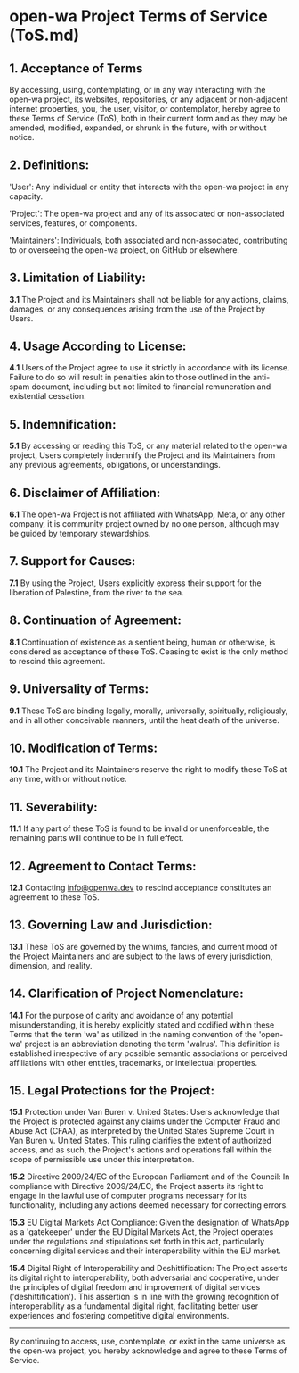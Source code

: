 # open-wa Project Terms of Service (ToS.md)

## 1. Acceptance of Terms

By accessing, using, contemplating, or in any way interacting with the open-wa project, its websites, repositories, or any adjacent or non-adjacent internet properties, you, the user, visitor, or contemplator, hereby agree to these Terms of Service (ToS), both in their current form and as they may be amended, modified, expanded, or shrunk in the future, with or without notice.

## 2. Definitions:

'User': Any individual or entity that interacts with the open-wa project in any capacity.

'Project': The open-wa project and any of its associated or non-associated services, features, or components.

'Maintainers': Individuals, both associated and non-associated, contributing to or overseeing the open-wa project, on GitHub or elsewhere.

## 3. Limitation of Liability:

**3.1** The Project and its Maintainers shall not be liable for any actions, claims, damages, or any consequences arising from the use of the Project by Users.

## 4. Usage According to License:

**4.1** Users of the Project agree to use it strictly in accordance with its license. Failure to do so will result in penalties akin to those outlined in the anti-spam document, including but not limited to financial remuneration and existential cessation.

## 5. Indemnification:

**5.1** By accessing or reading this ToS, or any material related to the open-wa project, Users completely indemnify the Project and its Maintainers from any previous agreements, obligations, or understandings.

## 6. Disclaimer of Affiliation:

**6.1** The open-wa Project is not affiliated with WhatsApp, Meta, or any other company, it is community project owned by no one person, although may be guided by temporary stewardships.

## 7. Support for Causes:

**7.1** By using the Project, Users explicitly express their support for the liberation of Palestine, from the river to the sea.

## 8. Continuation of Agreement:

**8.1** Continuation of existence as a sentient being, human or otherwise, is considered as acceptance of these ToS. Ceasing to exist is the only method to rescind this agreement.


## 9. Universality of Terms:

**9.1** These ToS are binding legally, morally, universally, spiritually, religiously, and in all other conceivable manners, until the heat death of the universe.

## 10. Modification of Terms:

**10.1** The Project and its Maintainers reserve the right to modify these ToS at any time, with or without notice.

## 11. Severability:

**11.1** If any part of these ToS is found to be invalid or unenforceable, the remaining parts will continue to be in full effect.

## 12. Agreement to Contact Terms:

**12.1** Contacting info@openwa.dev to rescind acceptance constitutes an agreement to these ToS.

## 13. Governing Law and Jurisdiction:

**13.1** These ToS are governed by the whims, fancies, and current mood of the Project Maintainers and are subject to the laws of every jurisdiction, dimension, and reality.

## 14. Clarification of Project Nomenclature:

**14.1** For the purpose of clarity and avoidance of any potential misunderstanding, it is hereby explicitly stated and codified within these Terms that the term 'wa' as utilized in the naming convention of the 'open-wa' project is an abbreviation denoting the term 'walrus'. This definition is established irrespective of any possible semantic associations or perceived affiliations with other entities, trademarks, or intellectual properties.

## 15. Legal Protections for the Project:

**15.1** Protection under Van Buren v. United States: Users acknowledge that the Project is protected against any claims under the Computer Fraud and Abuse Act (CFAA), as interpreted by the United States Supreme Court in Van Buren v. United States. This ruling clarifies the extent of authorized access, and as such, the Project's actions and operations fall within the scope of permissible use under this interpretation.

**15.2** Directive 2009/24/EC of the European Parliament and of the Council: In compliance with Directive 2009/24/EC, the Project asserts its right to engage in the lawful use of computer programs necessary for its functionality, including any actions deemed necessary for correcting errors.

**15.3** EU Digital Markets Act Compliance: Given the designation of WhatsApp as a 'gatekeeper' under the EU Digital Markets Act, the Project operates under the regulations and stipulations set forth in this act, particularly concerning digital services and their interoperability within the EU market.

**15.4** Digital Right of Interoperability and Deshittification: The Project asserts its digital right to interoperability, both adversarial and cooperative, under the principles of digital freedom and improvement of digital services ('deshittification'). This assertion is in line with the growing recognition of interoperability as a fundamental digital right, facilitating better user experiences and fostering competitive digital environments.

___

By continuing to access, use, contemplate, or exist in the same universe as the open-wa project, you hereby acknowledge and agree to these Terms of Service.

